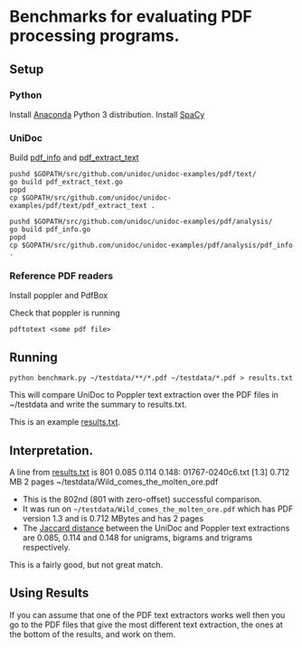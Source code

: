# Benchmarks for evaluating PDF processing programs.

## Setup

### Python
Install [Anaconda](https://www.anaconda.com/download/#macos) Python 3 distribution.
Install [SpaCy](https://spacy.io/usage/)

### UniDoc
Build [pdf_info](https://github.com/peterwilliams97/unidoc-examples/blob/render/pdf/analysis/pdf_info.go) and [pdf_extract_text](https://github.com/peterwilliams97/unidoc-examples/blob/render/pdf/text/pdf_extract_text.go)

	pushd $GOPATH/src/github.com/unidoc/unidoc-examples/pdf/text/
	go build pdf_extract_text.go
	popd
	cp $GOPATH/src/github.com/unidoc/unidoc-examples/pdf/text/pdf_extract_text .

	pushd $GOPATH/src/github.com/unidoc/unidoc-examples/pdf/analysis/
	go build pdf_info.go
	popd
	cp $GOPATH/src/github.com/unidoc/unidoc-examples/pdf/analysis/pdf_info .


### Reference PDF readers
Install poppler and PdfBox

Check that poppler is running

	pdftotext <some pdf file>


## Running
	python benchmark.py ~/testdata/**/*.pdf ~/testdata/*.pdf > results.txt

This will compare UniDoc to Poppler text extraction over the PDF files in ~/testdata and write the
summary to results.txt.

This is an example [results.txt](results.txt).

## Interpretation.

A line from [results.txt](results.txt) is
	801 0.085 0.114 0.148: 01767-0240c6.txt [1.3] 0.712 MB   2 pages ~/testdata/Wild_comes_the_molten_ore.pdf

* This is the 802nd (801 with zero-offset) successful comparison.
* It was run on `~/testdata/Wild_comes_the_molten_ore.pdf` which has PDF version 1.3 and is 0.712 MBytes and has 2 pages
* The [Jaccard distance](https://en.wikipedia.org/wiki/Jaccard_index) between the UniDoc and Poppler text extractions are 0.085, 0.114 and 0.148 for unigrams, bigrams and trigrams respectively.

This is a fairly good, but not great match.

## Using Results
If you can assume that one of the PDF text extractors works well then you go to the PDF files that give the most different text extraction, the ones at the bottom of the results, and work on them.

